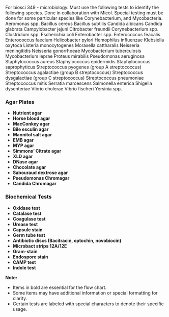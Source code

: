 For biosci 349 - microbiology. Must  use the following tests to identify the following species. Done in collaboration with Micol. Special testing must be done for some particular species like Corynebacterium, and Mycobacteria.
Aeromonas spp.
Bacillus cereus
Bacillus subtilis
Candida albicans
Candida glabrata
Campylobacter jejuni
Citrobacter freundii
Corynebacterium spp.
Clostridium spp.
Escherichia coli
Enterobacter spp.
Enterococcus feacalis
Enterococcus faecium
Helicobacter pylori
Hemophilus influenzae
Klebsiella oxytoca
Listeria monocytogenes
Moraxella cattharalis
Neisseria meningitidis
Neisseria gonorrhoeae
Mycobacterium tuberculosis
Mycobacterium leprae
Proteus mirabilis
Pseudomonas aeruginosa
Staphylococcus aureus
Staphylococcus epidermidis
Staphylococcus saprophyticus
Streptococcus pyogenes (group A
streptococcus)
Streptococcus agalactiae (group B
streptococcus)
Streptococcus dysgalactiae (group C
streptococcus)
Streptococcus pneumoniae
Streptococcus mitis
Serratia marcescens
Salmonella enterica
Shigella dysenteriae
Vibrio cholerae
Vibrio fischeri
Yersinia spp.


### Agar Plates
- **Nutrient agar**
- **Horse blood agar**
- **MacConkey agar**
- **Bile esculin agar**
- **Mannitol salt agar**
- **EMB agar**
- **MYP agar**
- **Simmons’ Citrate agar**
- **XLD agar**
- **DNase agar**
- **Chocolate agar**
- **Sabouraud dextrose agar**
- **Pseudomonas Chromagar**
- **Candida Chromagar**

### Biochemical Tests
- **Oxidase test**
- **Catalase test**
- **Coagulase test**
- **Urease test**
- **Capsule stain**
- **Germ tube test**
- **Antibiotic discs (Bacitracin, optochin, novobiocin)**
- **Microbact strips 12A/12E**
- **Gram-stain**
- **Endospore stain**
- **CAMP test**
- **Indole test**

**Note:**
- Items in bold are essential for the flow chart.
- Some items may have additional information or special formatting for clarity.
- Certain tests are labeled with special characters to denote their specific usage.
